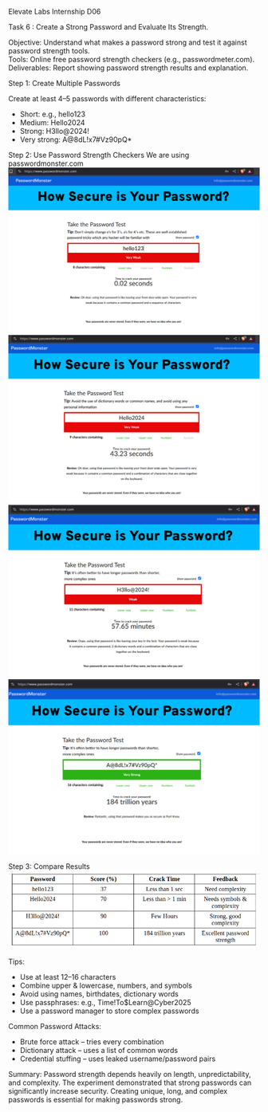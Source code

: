 Elevate Labs Internship D06  

Task 6 : Create a Strong Password and Evaluate Its Strength.  

Objective: Understand what makes a password strong and test it against password strength tools.  
Tools: Online free password strength checkers (e.g., passwordmeter.com).  
Deliverables: Report showing password strength results and explanation.  

Step 1: Create Multiple Passwords  

Create at least 4–5 passwords with different characteristics:
- Short: e.g., hello123
- Medium: Hello2024
- Strong: H3llo@2024!
- Very strong: A@8dL!x7#Vz90pQ*

Step 2: Use Password Strength Checkers
We are using <a link="https://www.passwordmonster.com">passwordmonster.com</a>  
<img src="images/1.png">
<img src="images/2.png">
<img src="images/3.png">
<img src="images/4.png">

Step 3: Compare Results  
<img src="images/table.png">

Tips:
- Use at least 12–16 characters
- Combine upper & lowercase, numbers, and symbols
- Avoid using names, birthdates, dictionary words
- Use passphrases: e.g., Time!To$Learn@Cyber2025
- Use a password manager to store complex passwords

Common Password Attacks:
- Brute force attack – tries every combination
- Dictionary attack – uses a list of common words
- Credential stuffing – uses leaked username/password pairs

Summary:
Password strength depends heavily on length, unpredictability, and complexity. The experiment demonstrated that strong passwords can significantly increase security. Creating unique, long, and complex passwords is essential for making passwords strong.
